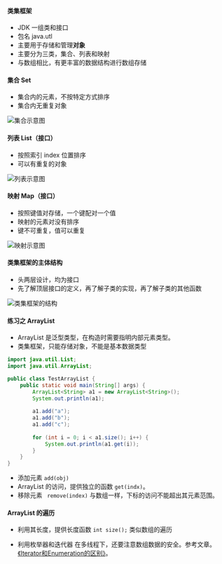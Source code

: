 #### 类集框架
- JDK 一组类和接口
- 包名 java.utl
- 主要用于存储和管理**对象**
- 主要分为三类，集合、列表和映射
- 与数组相比，有更丰富的数据结构进行数组存储

#### 集合 Set
- 集合内的元素，不按特定方式排序
- 集合内无重复对象

![集合示意图](http://upload-images.jianshu.io/upload_images/73339-e3b271da776e0e5f.png?imageMogr2/auto-orient/strip%7CimageView2/2/w/1240)

#### 列表 List（接口）
- 按照索引 index 位置排序
- 可以有重复的对象

![列表示意图](http://upload-images.jianshu.io/upload_images/73339-fe7aaea44b1f7252.png?imageMogr2/auto-orient/strip%7CimageView2/2/w/1240)

#### 映射 Map（接口）
- 按照键值对存储，一个键配对一个值
- 映射的元素对没有排序
- 键不可重复，值可以重复

![映射示意图](http://upload-images.jianshu.io/upload_images/73339-34af7892f38d5cb5.png?imageMogr2/auto-orient/strip%7CimageView2/2/w/1240)

#### 类集框架的主体结构
- 头两层设计，均为接口
- 先了解顶层接口的定义，再了解子类的实现，再了解子类的其他函数

![类集框架的结构](http://upload-images.jianshu.io/upload_images/73339-c82c928601d98d9b.png?imageMogr2/auto-orient/strip%7CimageView2/2/w/1240)

#### 练习之 ArrayList
- ArrayList 是泛型类型，在构造时需要指明内部元素类型。
- 类集框架，只能存储对象，不能是基本数据类型
```Java
import java.util.List;
import java.util.ArrayList;

public class TestArrayList {
    public static void main(String[] args) {
        ArrayList<String> a1 = new ArrayList<String>();
        System.out.println(a1);
        
        a1.add("a");
        a1.add("b");
        a1.add("c");
        
        for (int i = 0; i < a1.size(); i++) {
            System.out.println(a1.get(i));
        }
    }
}
```

- 添加元素 ```add(obj)```
- ArrayList 的访问，提供独立的函数 ```get(indx)```。
- 移除元素 ``` remove(index)```
与数组一样，下标的访问不能超出其元素范围。

#### ArrayList 的遍历
- 利用其长度，提供长度函数 ```int size();```
类似数组的遍历

- 利用枚举器和迭代器
在多线程下，还要注意数组数据的安全。参考文章。[《Iterator和Enumeration的区别》](http://www.jianshu.com/p/ff27fe21cb03)。
